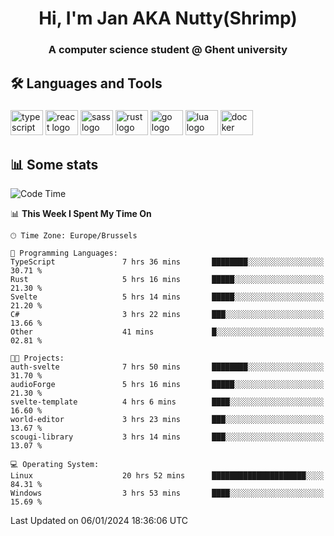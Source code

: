 <h1 align="center">Hi, I'm Jan AKA Nutty(Shrimp)</h1>
<h3 align="center">A computer science student @ Ghent university</h3>

<h2 align="left">🛠️ Languages and Tools</h2>

###

<div align="left">
  <img src="https://cdn.jsdelivr.net/gh/devicons/devicon/icons/typescript/typescript-original.svg" height="40" width="52" alt="typescript logo"  />
  <img src="https://cdn.jsdelivr.net/gh/devicons/devicon/icons/react/react-original.svg" height="40" width="52" alt="react logo"  />
  <img src="https://cdn.jsdelivr.net/gh/devicons/devicon/icons/sass/sass-original.svg" height="40" width="52" alt="sass logo"  />
  <img src="https://cdn.jsdelivr.net/gh/devicons/devicon/icons/rust/rust-plain.svg" height="40" width="52" alt="rust logo"  />
  <img src="https://cdn.jsdelivr.net/gh/devicons/devicon/icons/go/go-original.svg" height="40" width="52" alt="go logo"  />
  <img src="https://cdn.jsdelivr.net/gh/devicons/devicon/icons/lua/lua-original.svg" height="40" width="52" alt="lua logo"  />
  <img src="https://cdn.jsdelivr.net/gh/devicons/devicon/icons/docker/docker-original.svg" height="40" width="52" alt="docker logo"  />
</div>

<h2>📊 Some stats</h2>

<!--START_SECTION:waka-->
![Code Time](http://img.shields.io/badge/Code%20Time-4%2C090%20hrs%201%20min-blue)

📊 **This Week I Spent My Time On** 

```text
🕑︎ Time Zone: Europe/Brussels

💬 Programming Languages: 
TypeScript               7 hrs 36 mins       ████████░░░░░░░░░░░░░░░░░   30.71 % 
Rust                     5 hrs 16 mins       █████░░░░░░░░░░░░░░░░░░░░   21.30 % 
Svelte                   5 hrs 14 mins       █████░░░░░░░░░░░░░░░░░░░░   21.20 % 
C#                       3 hrs 22 mins       ███░░░░░░░░░░░░░░░░░░░░░░   13.66 % 
Other                    41 mins             █░░░░░░░░░░░░░░░░░░░░░░░░   02.81 % 

🐱‍💻 Projects: 
auth-svelte              7 hrs 50 mins       ████████░░░░░░░░░░░░░░░░░   31.70 % 
audioForge               5 hrs 16 mins       █████░░░░░░░░░░░░░░░░░░░░   21.30 % 
svelte-template          4 hrs 6 mins        ████░░░░░░░░░░░░░░░░░░░░░   16.60 % 
world-editor             3 hrs 23 mins       ███░░░░░░░░░░░░░░░░░░░░░░   13.67 % 
scougi-library           3 hrs 14 mins       ███░░░░░░░░░░░░░░░░░░░░░░   13.07 % 

💻 Operating System: 
Linux                    20 hrs 52 mins      █████████████████████░░░░   84.31 % 
Windows                  3 hrs 53 mins       ████░░░░░░░░░░░░░░░░░░░░░   15.69 % 
```


 Last Updated on 06/01/2024 18:36:06 UTC
<!--END_SECTION:waka-->
